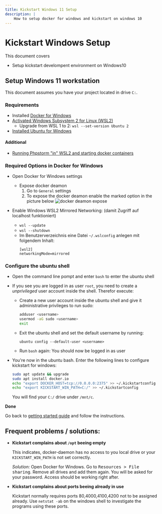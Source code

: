```yaml
---
title: Kickstart Windows 11 Setup
description: |
    How to setup docker for windows and kickstart on windows 10
---
```


# Kickstart Windows Setup

This document covers
- Setup kickstart develompent environment on Windows10

## Setup Windows 11 workstation

This document assumes you have your project located in drive `C:`.

### Requirements
- Installed [Docker for Windows](https://docs.docker.com/docker-for-windows/install/)
- [Activated Windows Subsystem 2 for Linux (WSL2)](https://learn.microsoft.com/de-de/windows/wsl/install)
    - Upgrade from WSL 1 to 2: `wsl --set-version Ubuntu 2`
- [Installed Ubuntu for Windows](https://ubuntu.com/tutorials/tutorial-ubuntu-on-windows#3-install-ubuntu-for-windows-10)

#### Additional
- [Running Phpstorm "in" WSL2 and starting docker containers](https://github.com/lackovic/notes/tree/master/Windows/Windows%20Subsystem%20for%20Linux#install-intellij-idea)

### Required Options in Docker for Windows
- Open Docker for Windows settings
    - Expose docker deamon
        1. Go to `General` settings
        2. To expose the docker deamon enable the marked option in the picture below
        ![docker deamon expose](docker-deamon.png)
    
- Enable Windows WSL2 Mirrored Networking: (damit Zugriff auf localhost funktioniert)
    - `wsl --update`
    - `wsl --shutdown`
    - Im Benutzerverzeichnis eine Datei `~/.wslconfig` anlegen mit folgendem Inhalt:
      ```
      [wsl2]
      networkingMode=mirrored
      ```
       



### Configure the ubuntu shell

- Open the command line pompt and enter `bash` to enter the ubuntu shell
   
- If you see you are logged in as user `root`, you need to create a *unprivileged* user account inside the shell. 
  Therefor execute:
    -   Create a new user account inside the ubuntu shell and give it administrative privileges to run sudo:
        ```bash
        adduser <username>
        usermod -aG sudo <username>
        exit
        ```
    -   Exit the ubuntu shell and set the default username by running:
        ```
        ubuntu config --default-user <username>
        ```
    -   Run `bash` again: You should now be logged in as user


-   You're now in the ubuntu bash. Enter the following lines to configure kickstart for windows:
    ```bash
    sudo apt update && upgrade
    sudo apt install docker.io
    echo "export DOCKER_HOST=tcp://0.0.0.0:2375" >> ~/.kickstartconfig
    echo "export KICKSTART_WIN_PATH=C:/" >> ~/.kickstartconfig
    ```
    You will find your `C:/` drive under `/mnt/c`.

**Done**

Go back to [getting started guide](../) and follow the instructions.


## Frequent problems / solutions:

- **Kickstart complains about `/opt` beeing empty**

  This indicates, docker-daemon has no access to you local drive or
  your `KICKSTART_WIN_PATH` is not set correctly.
  
  *Solution:* Open Docker for Windows. Go to <kbd>Resources > File sharing</kbd>.
  Remove all drives and add them again. You will be asked for your password. 
  Access should be working right after.

- **Kickstart complains about ports beeing already in use**

  Kickstart normally requires ports 80,4000,4100,4200 not to be
  assigned already. Use `netstat -ab` on the windows shell to 
  investigate the programs using these ports.
